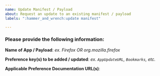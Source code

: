 ```yaml
---
name: Update Manifest / Payload
about: Request an update to an existing manifest / payload
labels: ":hammer_and_wrench:update manifest"

---
```


### Please provide the following information:

**Name of App / Payload**: *ex. Firefox OR org.mozilla.firefox*

**Preference key(s) to be added / updated**: *ex. `AppUpdateURL`, `Bookmarks`, etc.*

**Applicable Preference Documentation URL(s)**:

